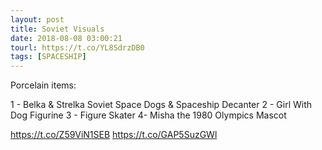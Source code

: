 ```yaml
---
layout: post
title: Soviet Visuals
date: 2018-08-08 03:00:21
tourl: https://t.co/YL8SdrzDB0
tags: [SPACESHIP]
---
```

Porcelain items:

1 - Belka &amp; Strelka Soviet Space Dogs &amp; Spaceship Decanter
2 - Girl With Dog Figurine
3 - Figure Skater
4- Misha the 1980 Olympics Mascot 

https://t.co/Z59ViN1SEB https://t.co/GAP5SuzGWl